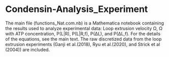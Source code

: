 # Condensin-Analysis_Experiment
The main file (functions_Nat.com.nb) is a Mathematica notebook containing the results used to analyze experimental data: Loop extrusion velocity Ω, Ω with ATP concentration,  P(L|R), P(L|R,f), P(ΔL), and P(ΔL,f). For the details of the equations, see the main text. 
The raw discretized data from the loop extrusion experiments (Ganji et al.(2018), Ryu et al.(2020), and Strick et al (2004)) are included.  
 
